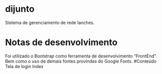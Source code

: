 # dijunto
Sistema de gerenciamento de rede lanches.
# Notas de desenvolvimento
Foi utilizado o Bootstrap como ferramenta de desenvolvimento "FrontEnd". Bem como o uso de demais fontes provindas do Google Fonts.
#Conteúdo
Tela de login
Index
